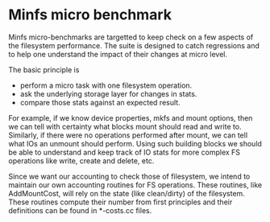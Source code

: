 # Minfs micro benchmark

Minfs micro-benchmarks  are targetted to keep check on a few aspects of the
filesystem performance. The suite is designed to catch regressions and to help
one understand the impact of their changes at micro level.

The basic principle is

* perform a micro task with one filesystem operation.
* ask the underlying storage layer for changes in stats.
* compare those stats against an expected result.

For example, if we know device properties, mkfs and mount options, then we
can tell with certainty what blocks mount should read and write to.
Similarly, if there were no operations performed after mount, we can tell what
IOs an unmount should perform. Using such building blocks we should be able to
understand and keep track of IO stats for more complex FS operations like write,
create and delete, etc.

Since we want our accounting to check those of filesystem, we intend to maintain
our own accounting routines for FS operations. These routines, like AddMountCost,
will rely on the state (like clean/dirty) of the filesystem. These routines
compute their number from first principles and their definitions can be found in
*-costs.cc files.

